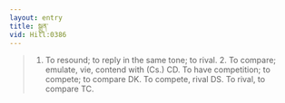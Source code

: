 ```yaml
---
layout: entry
title: སྒྲུན་
vid: Hill:0386
---
```

> 1. To resound; to reply in the same tone; to rival. 2. To compare; emulate, vie, contend with (Cs.) CD. To have competition; to compete; to compare DK. To compete, rival DS. To rival, to compare TC.
